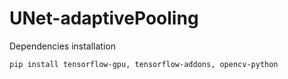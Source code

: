 # UNet-adaptivePooling

Dependencies installation
```
pip install tensorflow-gpu, tensorflow-addons, opencv-python
```
